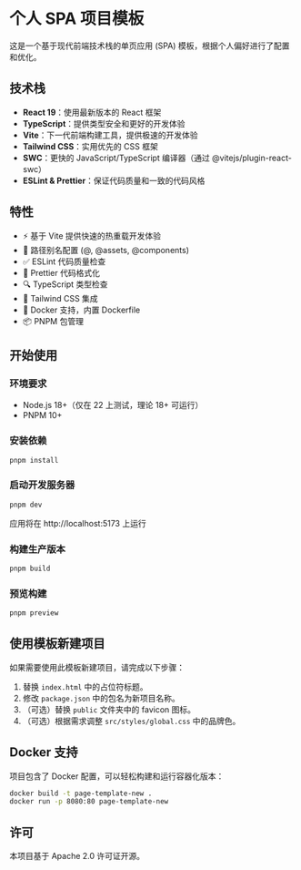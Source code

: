 # 个人 SPA 项目模板

这是一个基于现代前端技术栈的单页应用 (SPA) 模板，根据个人偏好进行了配置和优化。

## 技术栈

- **React 19**：使用最新版本的 React 框架
- **TypeScript**：提供类型安全和更好的开发体验
- **Vite**：下一代前端构建工具，提供极速的开发体验
- **Tailwind CSS**：实用优先的 CSS 框架
- **SWC**：更快的 JavaScript/TypeScript 编译器（通过 @vitejs/plugin-react-swc）
- **ESLint & Prettier**：保证代码质量和一致的代码风格

## 特性

- ⚡ 基于 Vite 提供快速的热重载开发体验
- 🧩 路径别名配置 (@, @assets, @components)
- ✅ ESLint 代码质量检查
- 🧹 Prettier 代码格式化
- 🔍 TypeScript 类型检查
- 🎨 Tailwind CSS 集成
- 🐳 Docker 支持，内置 Dockerfile
- 📦 PNPM 包管理

## 开始使用

### 环境要求

- Node.js 18+（仅在 22 上测试，理论 18+ 可运行）
- PNPM 10+

### 安装依赖

```bash
pnpm install
```

### 启动开发服务器

```bash
pnpm dev
```

应用将在 http://localhost:5173 上运行

### 构建生产版本

```bash
pnpm build
```

### 预览构建

```bash
pnpm preview
```

## 使用模板新建项目

如果需要使用此模板新建项目，请完成以下步骤：

1. 替换 `index.html` 中的占位符标题。
2. 修改 `package.json` 中的包名为新项目名称。
3. （可选）替换 `public` 文件夹中的 favicon 图标。
4. （可选）根据需求调整 `src/styles/global.css` 中的品牌色。

## Docker 支持

项目包含了 Docker 配置，可以轻松构建和运行容器化版本：

```bash
docker build -t page-template-new .
docker run -p 8080:80 page-template-new
```

## 许可

本项目基于 Apache 2.0 许可证开源。
